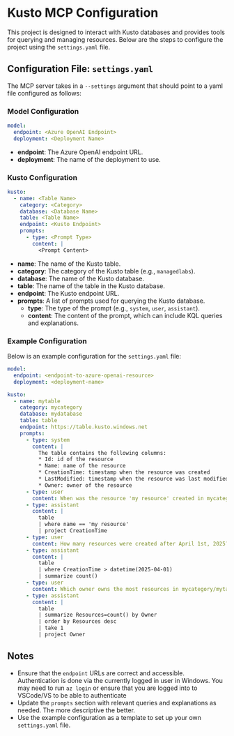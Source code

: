 # Kusto MCP Configuration

This project is designed to interact with Kusto databases and provides tools for querying and managing resources. Below are the steps to configure the project using the `settings.yaml` file.

## Configuration File: `settings.yaml`

The MCP server takes in a `--settings` argument that should point to a yaml file configured as follows:

### Model Configuration

```yaml
model:
  endpoint: <Azure OpenAI Endpoint>
  deployment: <Deployment Name>
```
- **endpoint**: The Azure OpenAI endpoint URL.
- **deployment**: The name of the deployment to use.

### Kusto Configuration

```yaml
kusto:
  - name: <Table Name>
    category: <Category>
    database: <Database Name>
    table: <Table Name>
    endpoint: <Kusto Endpoint>
    prompts:
      - type: <Prompt Type>
        content: |
          <Prompt Content>
```
- **name**: The name of the Kusto table.
- **category**: The category of the Kusto table (e.g., `managedlabs`).
- **database**: The name of the Kusto database.
- **table**: The name of the table in the Kusto database.
- **endpoint**: The Kusto endpoint URL.
- **prompts**: A list of prompts used for querying the Kusto database.
  - **type**: The type of the prompt (e.g., `system`, `user`, `assistant`).
  - **content**: The content of the prompt, which can include KQL queries and explanations.

### Example Configuration

Below is an example configuration for the `settings.yaml` file:

```yaml
model:
  endpoint: <endpoint-to-azure-openai-resource>
  deployment: <deployment-name>

kusto:
  - name: mytable
    category: mycategory
    database: mydatabase
    table: table
    endpoint: https://table.kusto.windows.net
    prompts:
      - type: system
        content: |
          The table contains the following columns:
          * Id: id of the resource
          * Name: name of the resource
          * CreationTime: timestamp when the resource was created
          * LastModified: timestamp when the resource was last modified
          * Owner: owner of the resource
      - type: user
        content: When was the resource 'my resource' created in mycategory/mytable?
      - type: assistant
        content: |
          table
          | where name == 'my resource'
          | project CreationTime
      - type: user
        content: How many resources were created after April 1st, 2025?
      - type: assistant
        content: |
          table
          | where CreationTime > datetime(2025-04-01)
          | summarize count()
      - type: user
        content: Which owner owns the most resources in mycategory/mytable?
      - type: assistant
        content: |
          table
          | summarize Resources=count() by Owner
          | order by Resources desc
          | take 1
          | project Owner
```

## Notes

- Ensure that the `endpoint` URLs are correct and accessible. Authentication is done via the currently logged in user in Windows. You may need to run `az login` or ensure that you are logged into to VSCode/VS to be able to authenticate
- Update the `prompts` section with relevant queries and explanations as needed. The more descriptive the better.
- Use the example configuration as a template to set up your own `settings.yaml` file.
